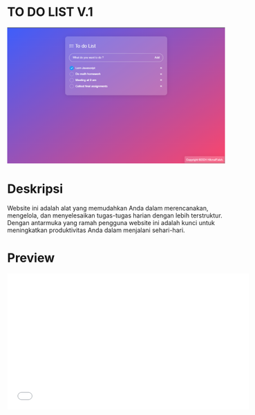 # TO DO LIST V.1

![home](assets/to-do-list-thumbnail.png)

# Deskripsi
Website ini adalah alat yang memudahkan Anda dalam merencanakan, mengelola, dan menyelesaikan tugas-tugas harian dengan lebih terstruktur. Dengan antarmuka yang ramah pengguna website ini adalah kunci untuk meningkatkan produktivitas Anda dalam menjalani sehari-hari.

# Preview
<iframe width="560" height="315" src="assets/to-do-list-v.1-video-preview.gif" frameborder="0" allowfullscreen></iframe>

